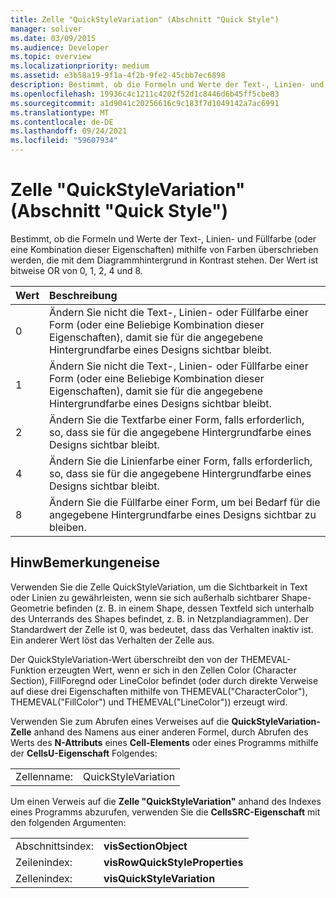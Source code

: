 ```yaml
---
title: Zelle "QuickStyleVariation" (Abschnitt "Quick Style")
manager: soliver
ms.date: 03/09/2015
ms.audience: Developer
ms.topic: overview
ms.localizationpriority: medium
ms.assetid: e3b58a19-9f1a-4f2b-9fe2-45cbb7ec6898
description: Bestimmt, ob die Formeln und Werte der Text-, Linien- und Füllfarbe (oder eine Kombination dieser Eigenschaften) mithilfe von Farben überschrieben werden, die mit dem Diagrammhintergrund in Kontrast stehen. Der Wert ist bitweise OR von 0, 1, 2, 4 und 8.
ms.openlocfilehash: 19936c4c1211c4202f52d1c8446d6b45ff5cbe83
ms.sourcegitcommit: a1d9041c20256616c9c183f7d1049142a7ac6991
ms.translationtype: MT
ms.contentlocale: de-DE
ms.lasthandoff: 09/24/2021
ms.locfileid: "59607934"
---
```

# <a name="quickstylevariation-cell-quick-style-section"></a>Zelle "QuickStyleVariation" (Abschnitt "Quick Style")

Bestimmt, ob die Formeln und Werte der Text-, Linien- und Füllfarbe (oder eine Kombination dieser Eigenschaften) mithilfe von Farben überschrieben werden, die mit dem Diagrammhintergrund in Kontrast stehen. Der Wert ist bitweise OR von 0, 1, 2, 4 und 8.
  
|**Wert**|**Beschreibung**|
|:-----|:-----|
|0  <br/> |Ändern Sie nicht die Text-, Linien- oder Füllfarbe einer Form (oder eine Beliebige Kombination dieser Eigenschaften), damit sie für die angegebene Hintergrundfarbe eines Designs sichtbar bleibt.  <br/> |
|1  <br/> |Ändern Sie nicht die Text-, Linien- oder Füllfarbe einer Form (oder eine Beliebige Kombination dieser Eigenschaften), damit sie für die angegebene Hintergrundfarbe eines Designs sichtbar bleibt.  <br/> |
|2  <br/> |Ändern Sie die Textfarbe einer Form, falls erforderlich, so, dass sie für die angegebene Hintergrundfarbe eines Designs sichtbar bleibt.  <br/> |
|4   <br/> |Ändern Sie die Linienfarbe einer Form, falls erforderlich, so, dass sie für die angegebene Hintergrundfarbe eines Designs sichtbar bleibt.  <br/> |
|8   <br/> |Ändern Sie die Füllfarbe einer Form, um bei Bedarf für die angegebene Hintergrundfarbe eines Designs sichtbar zu bleiben.  <br/> |
   
## <a name="remarks"></a>HinwBemerkungeneise

Verwenden Sie die Zelle QuickStyleVariation, um die Sichtbarkeit in Text oder Linien zu gewährleisten, wenn sie sich außerhalb sichtbarer Shape-Geometrie befinden (z. B. in einem Shape, dessen Textfeld sich unterhalb des Unterrands des Shapes befindet, z. B. in Netzplandiagrammen). Der Standardwert der Zelle ist 0, was bedeutet, dass das Verhalten inaktiv ist. Ein anderer Wert löst das Verhalten der Zelle aus.
  
Der QuickStyleVariation-Wert überschreibt den von der THEMEVAL-Funktion erzeugten Wert, wenn er sich in den Zellen Color (Character Section), FillForegnd oder LineColor befindet (oder durch direkte Verweise auf diese drei Eigenschaften mithilfe von THEMEVAL("CharacterColor"), THEMEVAL("FillColor") und THEMEVAL("LineColor")) erzeugt wird.
  
Verwenden Sie zum Abrufen eines Verweises auf die **QuickStyleVariation-Zelle** anhand des Namens aus einer anderen Formel, durch Abrufen des Werts des **N-Attributs** eines **Cell-Elements** oder eines Programms mithilfe der **CellsU-Eigenschaft** Folgendes: 
  
|||
|:-----|:-----|
|Zellenname:  <br/> |QuickStyleVariation  <br/> |
   
Um einen Verweis auf die **Zelle "QuickStyleVariation"** anhand des Indexes eines Programms abzurufen, verwenden Sie die **CellsSRC-Eigenschaft** mit den folgenden Argumenten: 
  
|||
|:-----|:-----|
|Abschnittsindex:  <br/> |**visSectionObject** <br/> |
|Zeilenindex:  <br/> |**visRowQuickStyleProperties** <br/> |
|Zellenindex:  <br/> |**visQuickStyleVariation** <br/> |
   


